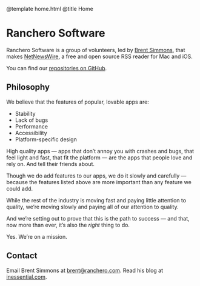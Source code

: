 @template home.html
@title Home

<div class="innertext">
<h1 class="hidden">Ranchero Software</h1>

<p>Ranchero Software is a group of volunteers, led by <a href="https://inessential.com/">Brent Simmons</a>, that makes <a href="https://ranchero.com/netnewswire/">NetNewsWire</a>, a free and open source RSS reader for Mac and iOS.</p>

<p>You can find our <a href="https://github.com/ranchero-software">repositories on GitHub</a>.</p>

<h2>Philosophy</h2>

<p>We believe that the features of popular, lovable apps are:</p>
<ul>
<li>Stability</li>
<li>Lack of bugs</li>
<li>Performance</li>
<li>Accessibility</li>
<li>Platform-specific design</li>
</ul>

<p>High quality apps — apps that don’t annoy you with crashes and bugs, that feel light and fast, that fit the platform — are the apps that people love and rely on. And tell their friends about.</p>

<p>Though we do add features to our apps, we do it slowly and carefully — because the features listed above are more important than any feature we could add.</p>

<p>While the rest of the industry is moving fast and paying little attention to quality, we’re moving slowly and paying all of our attention to quality.</p>

<p>And we’re setting out to prove that this is the path to success — and that, now more than ever, it’s also the <i>right</i> thing to do.</p>

<p>Yes. We’re on a mission.</p>

<h2>Contact</h2>

<p>Email Brent Simmons at <a href="mailto:brent@ranchero.com">brent@ranchero.com</a>. Read his blog at <a href="https://inessential.com/">inessential.com</a>.</p>

</div>
